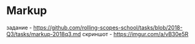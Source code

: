 # Markup
задание - https://github.com/rolling-scopes-school/tasks/blob/2018-Q3/tasks/markup-2018q3.md
скриншот - https://imgur.com/a/vB30e5R
